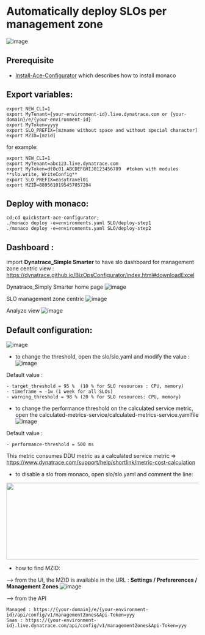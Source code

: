 # Automatically deploy SLOs per management zone
![image](https://user-images.githubusercontent.com/40337213/176840959-2778974b-950c-49bb-b79e-8f5bbfce94a0.png)


## Prerequisite
- [Install-Ace-Configurator](/Install-Ace-Configurator) which describes how to install monaco
	
## Export variables:

	export NEW_CLI=1
	export MyTenant={your-environment-id}.live.dynatrace.com or {your-domain}/e/{your-environment-id}
	export MyToken=yyyy
	export SLO_PREFIX=[mzname without space and without special character]
	export MZID=[mzid]

for example: 

	export NEW_CLI=1
	export MyTenant=abc123.live.dynatrace.com
	export MyToken=dt0c01.ABCDEFGHIJ0123456789	#token with modules **slo.write, WriteConfig**
	export SLO_PREFIX=easytravel01
	export MZID=8895610195457057204


## Deploy with monaco:

	cd;cd quickstart-ace-configurator;
	./monaco deploy -e=environments.yaml SLO/deploy-step1
	./monaco deploy -e=environments.yaml SLO/deploy-step2


## Dashboard :
 import **Dynatrace_Simple Smarter** to have slo dashboard for management zone centric view :
 	https://dynatrace.github.io/BizOpsConfigurator/index.html#downloadExcel

Dynatrace_Simply Smarter home page
![image](https://user-images.githubusercontent.com/40337213/176837340-187a05bb-ef54-401a-92d2-77f15eadc503.png)

SLO management zone centric
![image](https://user-images.githubusercontent.com/40337213/176890303-94327dd3-f884-4e16-9066-e8516b7f6750.png)

Analyze view
![image](https://user-images.githubusercontent.com/40337213/176999225-1b6e9924-6d0f-4e78-89b7-c74220cde85a.png)
	
## Default configuration:  
![image](https://user-images.githubusercontent.com/40337213/177483565-38c496b8-4dfb-4b14-a523-84796a025ca4.png)

- to change the threshold, open the slo/slo.yaml and modify the value : 
![image](https://user-images.githubusercontent.com/40337213/177486269-cd394cd1-e60e-4460-9707-211d9b6b306c.png)

Default value  :

	
	- target_threshold = 95 %  (10 % for SLO resources : CPU, memory)
	- timeframe = -1w (1 week for all SLOs)
	- warning_threshold = 98 % (20 % for SLO resources: CPU, memory)

- to change the performance threshold on the calculated service metric, open the calculated-metrics-service/calculated-metrics-service.yamlfile
![image](https://user-images.githubusercontent.com/40337213/177483773-08415f90-2394-49e1-b5ba-6d139717745c.png)

Default value :
	
	
	- performance-threshold = 500 ms  

This metric consumes DDU metric as a calculated service metric =>  https://www.dynatrace.com/support/help/shortlink/metric-cost-calculation

- to disable a slo from monaco, open slo/slo.yaml and comment the line: 
<img src="https://user-images.githubusercontent.com/40337213/176834195-e5676e9c-25bc-41e8-b094-87c9c053c1f1.png" width="600" height="200">

- how to find MZID:  

--> from the UI, the MZID is available in the URL : **Settings / Prefererences / Management Zones** 
![image](https://user-images.githubusercontent.com/40337213/177485757-5514048c-6c5c-4ec0-b44d-73cb0829cbda.png)

--> from the API 

	Managed : https://{your-domain}/e/{your-environment-id}/api/config/v1/managementZones&Api-Token=yyy
	Saas : https://{your-environment-id}.live.dynatrace.com/api/config/v1/managementZones&Api-Token=yyy
